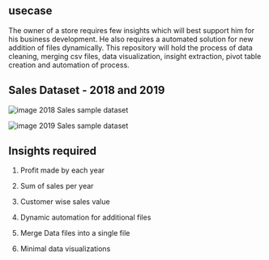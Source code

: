## usecase

The owner of a store requires few insights which will best support him for his business development. He also requires a automated solution for new addition of files dynamically. This repository will hold the process of data cleaning, merging csv files, data visualization, insight extraction, pivot table creation and automation of process.


## Sales Dataset - 2018 and 2019

![image](https://github.com/deva-246/DataCleaning-Excel-PowerQueryEditor/assets/75877347/b1630042-0fb5-48d7-a2a0-86795f503ebe)
2018 Sales sample dataset

![image](https://github.com/deva-246/DataCleaning-Excel-PowerQueryEditor/assets/75877347/01592574-5630-4496-8cda-99edb2fa7ff8)
2019 Sales sample dataset

## Insights required 

1. Profit made by each year

2. Sum of sales per year

3. Customer wise sales value

4. Dynamic automation for additional files

5. Merge Data files into a single file

6. Minimal data visualizations  


